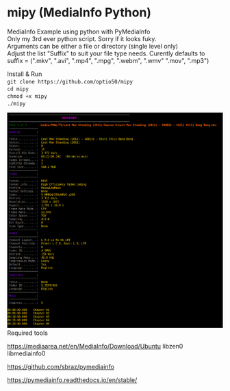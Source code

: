 # mipy (MediaInfo Python)
MediaInfo Example using python with PyMediaInfo   
Only my 3rd ever python script. Sorry if it looks fuky.    
Arguments can be either a file or directory (single level only)    
Adjust the list "Suffix" to suit your file type needs. Curently defaults to    
suffix = (".mkv", ".avi", ".mp4", ".mpg", ".webm", ".wmv" ".mov", ".mp3")    
    
 Install & Run    
`git clone https://github.com/optio50/mipy`    
`cd mipy`    
`chmod +x mipy`    
`./mipy`
    
![ScreenShot](https://raw.githubusercontent.com/optio50/mipy/main/mipy.png?raw=true|alt=octocat)    
Required tools    

https://mediaarea.net/en/MediaInfo/Download/Ubuntu   libzen0 libmediainfo0    
    
https://github.com/sbraz/pymediainfo    
    
 https://pymediainfo.readthedocs.io/en/stable/ 
